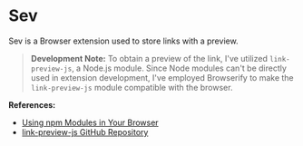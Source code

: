 # Sev
Sev is a Browser extension used to store links with a preview.

> **Development Note:** To obtain a preview of the link, I've utilized `link-preview-js`, a Node.js module. Since Node modules can't be directly used in extension development, I've employed Browserify to make the `link-preview-js` module compatible with the browser.

**References:**
- [Using npm Modules in Your Browser](https://webtips.dev/use-npm-modules-in-your-browser)
- [link-preview-js GitHub Repository](https://github.com/OP-Engineering/link-preview-js)


